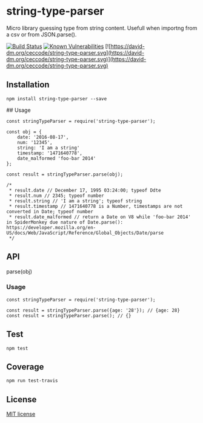 # string-type-parser

Micro library guessing type from string content. Usefull when importng from a csv or from JSON.parse().

[![Build Status](https://travis-ci.org/ceccode/string-type-parser.svg?branch=master)](https://travis-ci.org/ceccode/string-type-parser)
[![Known Vulnerabilities](https://snyk.io/test/github/ceccode/string-type-parser/badge.svg)](https://snyk.io/test/github/ceccode/string-type-parser)
[![https://david-dm.org/ceccode/string-type-parser.svg](https://david-dm.org/ceccode/string-type-parser.svg)](https://david-dm.org/ceccode/string-type-parser.svg)


## Installation

```
npm install string-type-parser --save
```

## Usage

```
const stringTypeParser = require('string-type-parser');

const obj = {
    date: '2016-08-17',
    num: '12345',  
    string: 'I am a string'
    timestamp: '1471640778',
    date_malformed 'foo-bar 2014'
};

const result = stringTypeParser.parse(obj);

/*
 * result.date // December 17, 1995 03:24:00; typeof Ddte
 * result.num // 2345; typeof number
 * result.string // 'I am a string'; typeof string
 * result.timestamp // 1471640778 is a Number, timestamps are not converted in Date; typeof number
 * result.date_malformed // return a Date on V8 while 'foo-bar 2014' in SpiderMonkey due nature of Date.parse(): https://developer.mozilla.org/en-US/docs/Web/JavaScript/Reference/Global_Objects/Date/parse
 */

```

## API

parse(obj)

### Usage

```
const stringTypeParser = require('string-type-parser');

const result = stringTypeParser.parse({age: '28'}); // {age: 28}
const result = stringTypeParser.parse(); // {}

```

## Test

```
npm test
```

## Coverage

```
npm run test-travis
```

## License

[MIT license](LICENSE)